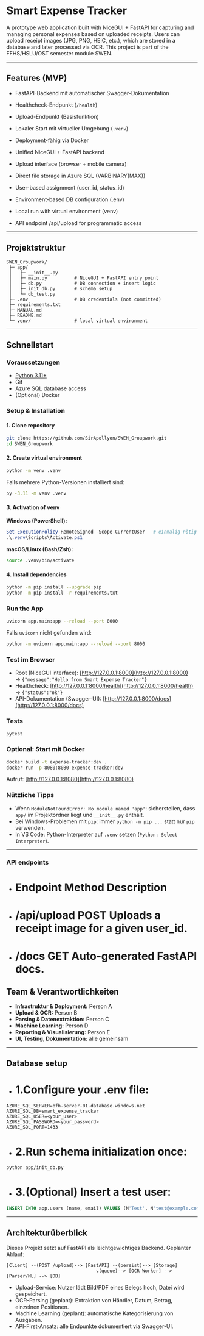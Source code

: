 # Smart Expense Tracker

A prototype web application built with NiceGUI + FastAPI for capturing and managing personal expenses based on uploaded receipts.
Users can upload receipt images (JPG, PNG, HEIC, etc.), which are stored in a database and later processed via OCR.
This project is part of the FFHS/HSLU/OST semester module SWEN.

---

## Features (MVP)
- FastAPI-Backend mit automatischer Swagger-Dokumentation
- Healthcheck-Endpunkt (`/health`)
- Upload-Endpunkt (Basisfunktion)
- Lokaler Start mit virtueller Umgebung (`.venv`)
- Deployment-fähig via Docker

- Unified NiceGUI + FastAPI backend
- Upload interface (browser + mobile camera)
- Direct file storage in Azure SQL (VARBINARY(MAX))
- User-based assignment (user_id, status_id)
- Environment-based DB configuration (.env)
- Local run with virtual environment (venv)
- API endpoint /api/upload for programmatic access

---

## Projektstruktur

```text
SWEN_Groupwork/
 ├─ app/
 │   ├─ __init__.py
 │   ├─ main.py          # NiceGUI + FastAPI entry point
 │   ├─ db.py            # DB connection + insert logic
 │   ├─ init_db.py       # schema setup
 │   └─ db_test.py
 ├─ .env                 # DB credentials (not committed)
 ├─ requirements.txt
 ├─ MANUAL.md
 ├─ README.md
 └─ venv/                # local virtual environment
```

---

## Schnellstart

### Voraussetzungen
- [Python 3.11+](https://www.python.org/downloads/)
- Git
- Azure SQL database access
- (Optional) Docker

### Setup & Installation

#### 1. Clone repository
```bash
git clone https://github.com/SirApollyon/SWEN_Groupwork.git
cd SWEN_Groupwork
```
#### 2. Create virtual environment
```bash
python -m venv .venv
```

Falls mehrere Python-Versionen installiert sind:
```bash
py -3.11 -m venv .venv
```

#### 3. Activation of venv

**Windows (PowerShell):**
```powershell
Set-ExecutionPolicy RemoteSigned -Scope CurrentUser   # einmalig nötig
.\.venv\Scripts\Activate.ps1
```

**macOS/Linux (Bash/Zsh):**
```bash
source .venv/bin/activate
```

#### 4. Install dependencies
```bash
python -m pip install --upgrade pip
python -m pip install -r requirements.txt
```

### Run the App
```bash
uvicorn app.main:app --reload --port 8000
```

Falls `uvicorn` nicht gefunden wird:
```bash
python -m uvicorn app.main:app --reload --port 8000
```

### Test im Browser
- Root (NiceGUI interface): [http://127.0.0.1:8000](http://127.0.0.1:8000)  
  → `{"message":"Hello from Smart Expense Tracker"}`
- Healthcheck: [http://127.0.0.1:8000/health](http://127.0.0.1:8000/health)  
  → `{"status":"ok"}`
- API-Dokumentation (Swagger-UI): [http://127.0.0.1:8000/docs](http://127.0.0.1:8000/docs)

### Tests
```bash
pytest
```

### Optional: Start mit Docker
```bash
docker build -t expense-tracker:dev .
docker run -p 8080:8080 expense-tracker:dev
```
Aufruf: [http://127.0.0.1:8080](http://127.0.0.1:8080)

### Nützliche Tipps
- Wenn `ModuleNotFoundError: No module named 'app'`: sicherstellen, dass `app/` im Projektordner liegt und `__init__.py` enthält.
- Bei Windows-Problemen mit `pip`: immer `python -m pip ...` statt nur `pip` verwenden.
- In VS Code: Python-Interpreter auf `.venv` setzen (`Python: Select Interpreter`).

---

### API endpoints
- # Endpoint  Method  Description
- # /api/upload POST  Uploads a receipt image for a given user_id.
- # /docs GET Auto-generated FastAPI docs.

## Team & Verantwortlichkeiten
- **Infrastruktur & Deployment:** Person A
- **Upload & OCR:** Person B
- **Parsing & Datenextraktion:** Person C
- **Machine Learning:** Person D
- **Reporting & Visualisierung:** Person E
- **UI, Testing, Dokumentation:** alle gemeinsam

---
## Database setup
- # 1.Configure your .env file:
```text
AZURE_SQL_SERVER=bfh-server-01.database.windows.net
AZURE_SQL_DB=smart_expense_tracker
AZURE_SQL_USER=<your_user>
AZURE_SQL_PASSWORD=<your_password>
AZURE_SQL_PORT=1433
```
-  # 2.Run schema initialization once:
```bash
python app/init_db.py
```

- # 3.(Optional) Insert a test user:
```sql
INSERT INTO app.users (name, email) VALUES (N'Test', N'test@example.com');
```
---

## Architekturüberblick
Dieses Projekt setzt auf FastAPI als leichtgewichtiges Backend. Geplanter Ablauf:

```
[Client] --(POST /upload)--> [FastAPI] --(persist)--> [Storage]
                                 ↘(queue)--> [OCR Worker] --> [Parser/ML] --> [DB]
```

- Upload-Service: Nutzer lädt Bild/PDF eines Belegs hoch, Datei wird gespeichert.
- OCR-Parsing (geplant): Extraktion von Händler, Datum, Betrag, einzelnen Positionen.
- Machine Learning (geplant): automatische Kategorisierung von Ausgaben.
- API-First-Ansatz: alle Endpunkte dokumentiert via Swagger-UI.
